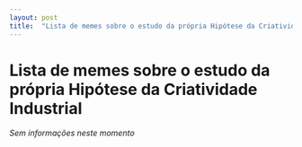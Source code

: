 ```yaml
---
layout: post
title:  "Lista de memes sobre o estudo da própria Hipótese da Criatividade Industrial"
---
```


# Lista de memes sobre o estudo da própria Hipótese da Criatividade Industrial

_Sem informações neste momento_
